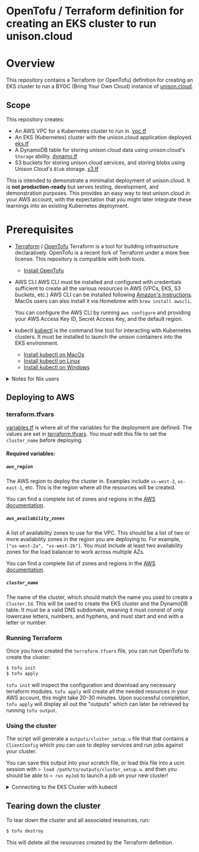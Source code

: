 # OpenTofu / Terraform definition for creating an EKS cluster to run unison.cloud

# Overview

This repository contains a Terraform (or OpenTofu) definition for creating an EKS cluster to run a BYOC (Bring Your Own Cloud) instance of [unison.cloud](https://unison.cloud).

## Scope

This repository creates:

- An AWS VPC for a Kubernetes cluster to run in. [vpc.tf](vpc.tf)
- An EKS (Kubernetes) cluster with the unison.cloud application deployed. [eks.tf](eks.tf)
- A DynamoDB table for storing unison.cloud data using unison.cloud's `Storage` ability. [dynamo.tf](dynamo.tf)
- S3 buckets for storing unison.cloud services, and storing blobs using Unison Cloud's `Blob` storage. [s3.tf](s3.tf)

This is intended to demonstrate a minimalist deployment of unison.cloud. It is **not production-ready** but serves testing, development, and demonstration purposes. This provides an easy way to test unison.cloud in your AWS account, with the expectation that you might later integrate these learnings into an existing Kubernetes deployment.

# Prerequisites

- [Terraform](https://www.terraform.io) / [OpenTofu](https://opentofu.org)
    Terraform is a tool for building infrastructure declaratively. OpenTofu is a recent fork of Terraform under a more free license. This repository is compatible with both tools.

    * [Install OpenTofu](https://opentofu.org/docs/intro/install/)

- AWS CLI
    AWS CLI must be installed and configured with credentials sufficient to create all the various resources in AWS (VPCs, EKS, S3 buckets, etc.) AWS CLI can be installed following [Amazon's instructions](https://docs.aws.amazon.com/cli/latest/userguide/getting-started-install.html#getting-started-install-instructions). MacOs users can also install it via Homebrew with `brew install awscli`.

    You can configure the AWS CLI by running `aws configure` and providing your AWS Access Key ID, Secret Access Key, and the default region.

- kubectl
    [kubectl](https://kubernetes.io/docs/tasks/tools/) is the command line tool for interacting with Kubernetes clusters. It must be installed to launch the unison containers into the EKS environment.
    * [Install kubectl on MacOs](https://kubernetes.io/docs/tasks/tools/install-kubectl-macos/)
    * [Install kubectl on Linux](https://kubernetes.io/docs/tasks/tools/install-kubectl-linux/)
    * [Install kubectl on Windows](https://kubernetes.io/docs/tasks/tools/install-kubectl-windows/)


<details>
<summary>Notes for Nix users</summary>
## Nix

If you use [Nix](https://nixos.org), there is a nix flake definition that installs OpenTofu, aws, and kubectl. You can launch a shell with all the tools by running `nix develop #eks` in this repository, or use [direnv](https://direnv.net/) with `use flake #eks` in a `.envrc` file to automatically load the environment when you `cd` into the directory.
</details>

## Deploying to AWS

### terraform.tfvars

[variables.tf](variables.tf) is where all of the variables for the deployment are defined. The values are set in [terraform.tfvars](terraform.tfvars). *You must* edit this file to set the `cluster_name` before deploying.

#### Required variables:

##### `aws_region`

The AWS region to deploy the cluster in. Examples include `us-west-2`, `us-east-1`, etc. This is the region where all the resources will be created.

You can find a complete list of zones and regions in the [AWS documentation](https://docs.aws.amazon.com/global-infrastructure/latest/regions/aws-availability-zones.html).

##### `aws_availability_zones`

A list of availability zones to use for the VPC. This should be a list of two or more availability zones in the region you are deploying to. For example, `["us-west-2a", "us-west-2b"]`. You must include at least two availability zones for the load balancer to work across multiple AZs.

You can find a complete list of zones and regions in the [AWS documentation](https://docs.aws.amazon.com/global-infrastructure/latest/regions/aws-availability-zones.html).

##### `cluster_name`

The name of the cluster, which should match the name you used to create a `Cluster.Id`. This will be used to create the EKS cluster and the DynamoDB table. It must be a valid DNS subdomain, meaning it must consist of only lowercase letters, numbers, and hyphens, and must start and end with a letter or number.

### Running Terraform

Once you have created the `terraform.tfvars` file, you can run OpenTofu to create the cluster:

```bash
$ tofu init
$ tofu apply
```
`tofu init` will inspect the configuration and download any necessary terraform modules.
`tofu apply` will create all the needed resources in your AWS account, this might take 20-30 minutes. Upon successful completion, `tofu apply` will display all out the "outputs" which can later be retrieved by running `tofu output`.

### Using the cluster
The script will generate a `outputs/cluster_setup.u` file that that contains a `ClientConfig` which you can use to deploy services and
run jobs against your cluster. 

You can save this output into your scratch file, or load this file into a ucm session with `> load /path/to/outputs/cluster_setup.u`. and then you should be able to `> run myJob` to launch a job on your new cluster!

<details>
<summary>Connecting to the EKS Cluster with kubectl</summary>

## Connecting to the EKS Cluster with kubectl

Once the cluster is up, you can connect to it using kubectl. First, update your kubeconfig:

```bash
$ aws eks update-kubeconfig --region $REGION --name $CLUSTERNAME
```

After which, you should be able to see the cluster:

```bash

$ kubectl cluster-info
```

## Checking the pods

You can check the status of the pods in the cluster using kubectl:

```bash
$ kubectl get pods
NAME                                 READY   STATUS    RESTARTS   AGE
unison-deployment-59d778f878-c8zc6   1/2     Running   0          4m12s
unison-deployment-59d778f878-n5wdt   1/2     Running   0          4m12s
unison-deployment-59d778f878-xng75   1/2     Running   0          4m12s
unison-deployment-59d778f878-zmlxd   1/2     Running   0          4m12s
```

You can check the logs of a specific pod:

```bash
$ kubectl logs unison-deployment-59d778f878-c8zc6
```
</details>


## Tearing down the cluster

To tear down the cluster and all associated resources, run:

```bash
$ tofu destroy
```
This will delete all the resources created by the Terraform definition.


